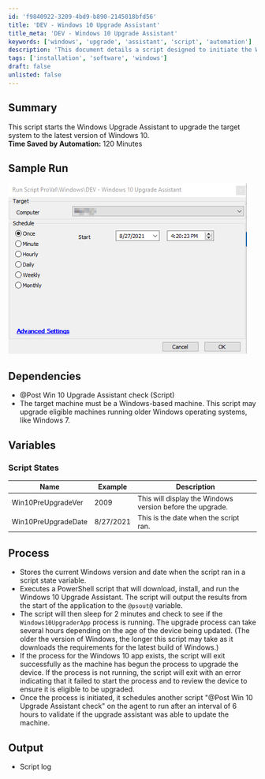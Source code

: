 ```yaml
---
id: 'f9840922-3209-4bd9-b890-2145018bfd56'
title: 'DEV - Windows 10 Upgrade Assistant'
title_meta: 'DEV - Windows 10 Upgrade Assistant'
keywords: ['windows', 'upgrade', 'assistant', 'script', 'automation']
description: 'This document details a script designed to initiate the Windows Upgrade Assistant for upgrading a target system to the latest version of Windows 10, including dependencies, variables, and the overall process involved in executing the upgrade.'
tags: ['installation', 'software', 'windows']
draft: false
unlisted: false
---
```


## Summary

This script starts the Windows Upgrade Assistant to upgrade the target system to the latest version of Windows 10.  
**Time Saved by Automation:** 120 Minutes

## Sample Run

![Sample Run](../../../static/img/DEV---Windows-10-Upgrade-Assistant/image_1.png)

## Dependencies

- @Post Win 10 Upgrade Assistant check (Script)
- The target machine must be a Windows-based machine. This script may upgrade eligible machines running older Windows operating systems, like Windows 7.

## Variables

### Script States

| Name                  | Example   | Description                                           |
|-----------------------|-----------|-------------------------------------------------------|
| Win10PreUpgradeVer    | 2009      | This will display the Windows version before the upgrade. |
| Win10PreUpgradeDate   | 8/27/2021 | This is the date when the script ran.                |

## Process

- Stores the current Windows version and date when the script ran in a script state variable.
- Executes a PowerShell script that will download, install, and run the Windows 10 Upgrade Assistant. The script will output the results from the start of the application to the `@psout@` variable.
- The script will then sleep for 2 minutes and check to see if the `Windows10UpgraderApp` process is running. The upgrade process can take several hours depending on the age of the device being updated. (The older the version of Windows, the longer this script may take as it downloads the requirements for the latest build of Windows.)
- If the process for the Windows 10 app exists, the script will exit successfully as the machine has begun the process to upgrade the device. If the process is not running, the script will exit with an error indicating that it failed to start the process and to review the device to ensure it is eligible to be upgraded.
- Once the process is initiated, it schedules another script "@Post Win 10 Upgrade Assistant check" on the agent to run after an interval of 6 hours to validate if the upgrade assistant was able to update the machine.

## Output

- Script log



